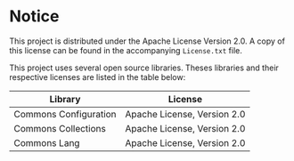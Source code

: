 Notice
======
This project is distributed under the Apache License Version 2.0. A copy of
this license can be found in the accompanying `License.txt` file.

This project uses several open source libraries. Theses libraries and their
respective licenses are listed in the table below:

| Library               | License                     |
| --------------------- | --------------------------- |
| Commons Configuration | Apache License, Version 2.0 |
| Commons Collections   | Apache License, Version 2.0 |
| Commons Lang          | Apache License, Version 2.0 |
